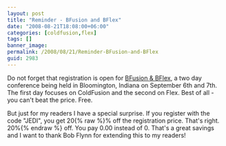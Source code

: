 ```yaml
---
layout: post
title: "Reminder - BFusion and BFlex"
date: "2008-08-21T18:08:00+06:00"
categories: [coldfusion,flex]
tags: []
banner_image: 
permalink: /2008/08/21/Reminder-BFusion-and-BFlex
guid: 2983
---
```


Do not forget that registration is open for <a href="http://bflex.info/">BFusion &amp; BFlex</a>, a two day conference being held in Bloomington, Indiana on September 6th and 7th. The first day focuses on ColdFusion and the second on Flex. Best of all - you can't beat the price. Free. 

But just for my readers I have a special surprise. If you register with the code "JEDI", you get 20{% raw %}% off the registration price. That's right. 20%{% endraw %} off. You pay 0.00 instead of 0. That's a great savings and I want to thank Bob Flynn for extending this to my readers!